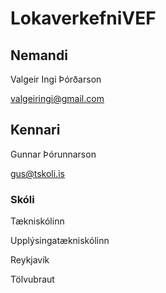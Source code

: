 # LokaverkefniVEF
## Nemandi
Valgeir Ingi Þórðarson

valgeiringi@gmail.com
## Kennari
Gunnar Þórunnarson

gus@tskoli.is
### Skóli
Tækniskólinn

Upplýsingatækniskólinn

Reykjavík

Tölvubraut
